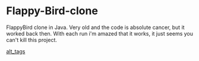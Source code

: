 # Flappy-Bird-clone
FlappyBird clone in Java.
Very old and the code is absolute cancer, but it worked back then. 
With each run i'm amazed that it works, it just seems you can't kill this project.

[alt_tags](https://i.imgur.com/cw1wUgI.mp4)
